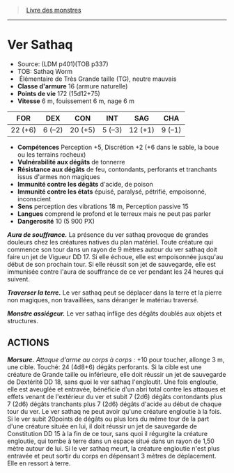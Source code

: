 ﻿> [Livre des monstres](tome_of_beasts_old.md)

---

# Ver Sathaq

- Source: (LDM p401)(TOB p337)
- TOB: Sathaq Worm
-  Élémentaire de Très Grande taille (TG), neutre mauvais
- **Classe d'armure** 16 (armure naturelle)
- **Points de vie** 172 (15d12+75)
- **Vitesse** 6 m, fouissement 6 m, nage 6 m

|FOR|DEX|CON|INT|SAG|CHA|
|---|---|---|---|---|---|
|22 (+6)|6 (–2)|20 (+5)|5 (–3)|12 (+1)|9 (–1)|

- **Compétences** Perception +5, Discrétion +2 (+6 dans le sable, la boue ou les terrains rocheux)
- **Vulnérabilité aux dégâts** de tonnerre
- **Résistance aux dégâts** de feu, contondants, perforants et tranchants issus d'armes non magiques
- **Immunité contre les dégâts** d'acide, de poison
- **Immunité contre les états** épuisé, paralysé, pétrifié, empoisonné, inconscient
- **Sens** perception des vibrations 18 m, Perception passive 15
- **Langues** comprend le profond et le terreux mais ne peut pas parler
- **Dangerosité** 10 (5 900 PX)

**_Aura de souffrance._** La présence du ver sathaq provoque de grandes douleurs chez les créatures natives du plan matériel. Toute créature qui commence son tour dans un rayon de 9 mètres autour du ver sathaq doit faire un jet de Vigueur DD 17. Si elle échoue, elle est empoisonnée jusqu'au début de son prochain tour. Si elle réussit son jet de sauvegarde, elle est immunisée contre l'aura de souffrance de ce ver pendant les 24 heures qui suivent.

**_Traverser la terre._** Le ver sathaq peut se déplacer dans la terre et la pierre non magiques, non travaillées, sans déranger le matériau traversé.

**_Monstre assiégeur._** Le ver sathaq inflige des dégâts doublés aux objets et structures.

## ACTIONS

**_Morsure._** _Attaque d'arme au corps à corps :_ +10 pour toucher, allonge 3 m, une cible. Touché: 24 (4d8+6) dégâts perforants. Si la cible est une créature de Grande taille ou inférieure, elle doit réussir un jet de sauvegarde de Dextérité DD 18, sans quoi le ver sathaq l'engloutit. Une fois engloutie, elle est aveuglée et entravée, bénéficie d'un abri total contre les attaques et effets venant de l'extérieur du ver et subit 7 (2d6) dégâts contondants plus 7 (2d6) dégâts tranchants plus 7 (2d6) dégâts d'acide au début de chaque tour du ver. Le ver sathaq ne peut avoir qu'une créature engloutie à la fois. Si le ver subit 20points de dégâts ou plus lors du même tour de la part d'une créature située en lui, il doit réussir un jet de sauvegarde de Constitution DD 15 à la fin de ce tour, sans quoi il régurgite la créature engloutie, qui tombe à terre dans un espace situé dans un rayon de 1,50 mètre autour de lui. Si le ver sathaq meurt, la créature engloutie n'est plus entravée et peut sortir du corps en dépensant 3 mètres de déplacement. Elle en ressort à terre.

